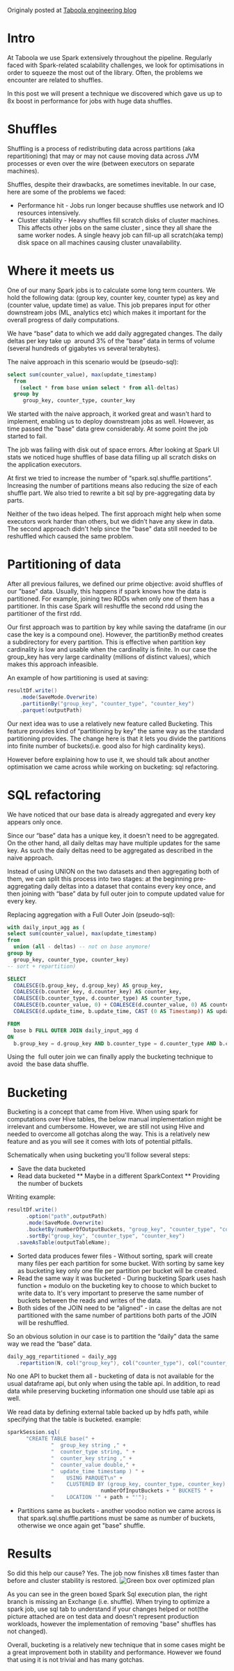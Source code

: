 Originaly posted at [Taboola engineering blog](https://engineering.taboola.com/bucket-the-shuffle-out-of-here/)

# Intro
At Taboola we use Spark extensively throughout the pipeline. Regularly faced with Spark-related scalability challenges, we look for optimisations in order to squeeze the most out of the library. Often, the problems we encounter are related to shuffles.



In this post we will present a technique we discovered which gave us up to 8x boost in performance for jobs with huge data shuffles.



# Shuffles
Shuffling is a process of redistributing data across partitions (aka repartitioning) that may or may not cause moving data across JVM processes or even over the wire (between executors on separate machines).


Shuffles, despite their drawbacks, are sometimes inevitable. In our case, here are some of the problems we faced:

* Performance hit - Jobs run longer because shuffles use network and IO resources intensively.
* Cluster stability - Heavy shuffles fill scratch disks of cluster machines. This affects other jobs on the same cluster , since they all share the same worker nodes. A single heavy job can fill-up all scratch(aka temp) disk space on all machines causing cluster unavailability.


# Where it meets us
One of our many Spark jobs is to calculate some long term counters. We hold the following data: (group key, counter key, counter type) as key and (counter value, update time) as value. This job prepares input for other downstream jobs (ML, analytics etc) which makes it important for the overall progress of daily computations.

We have “base” data to which we add daily aggregated changes. The daily deltas per key take up  around 3% of the “base” data in terms of volume (several hundreds of gigabytes vs several terabytes).

The naive approach in this scenario would be (pseudo-sql):

```sql
select sum(counter_value), max(update_timestamp)
  from 
    (select * from base union select * from all-deltas)
  group by 
     group_key, counter_type, counter_key
 ```


We started with the naive approach, it worked great and wasn't hard to implement, enabling us to deploy downstream jobs as well. However, as time passed the "base" data grew considerably. At some point the job started to fail.



The job was failing with disk out of space errors. After looking at Spark UI stats we noticed huge shuffles of base data filling up all scratch disks on the application executors.

At first we tried to increase the number of “spark.sql.shuffle.partitions”. Increasing the number of partitions means also reducing the size of each shuffle part. We also tried to rewrite a bit sql by pre-aggregating data by parts.

Neither of the two ideas helped. The first approach might help when some executors work harder than others, but we didn’t have any skew in data. The second approach didn't help since the "base" data still needed to be reshuffled which caused the same problem.



# Partitioning of data
After all previous failures, we defined our prime objective: avoid shuffles of our "base" data. Usually, this happens if spark knows how the data is partitioned. For example, joining two RDDs when only one of them has a partitioner. In this case Spark will reshuffle the second rdd using the partitioner of the first rdd.



Our first approach was to partition by key while saving the dataframe (in our case the key is a compound one). However, the partitionBy method creates a subdirectory for every partition. This is effective when partition key cardinality is low and usable when the cardinality is finite. In our case the group_key has very large cardinality (millions of distinct values), which makes this approach infeasible.

An example of how partitioning is used at saving:

```java 
resultDf.write()
    .mode(SaveMode.Overwrite)
    .partitionBy("group_key", "counter_type", "counter_key")
    .parquet(outputPath)
````


Our next idea was to use a relatively new feature called Bucketing. This feature provides kind of “partitioning by key” the same way as the standard partitioning provides. The change here is that it lets you divide the partitions into finite number of buckets(i.e. good also for high cardinality keys).

However before explaining how to use it, we should talk about another optimisation we came across while working on bucketing: sql refactoring.



# SQL refactoring
We have noticed that our base data is already aggregated and every key appears only once.

Since our “base” data has a unique key, it doesn't need to be aggregated. On the other hand, all daily deltas may have multiple updates for the same key. As such the daily deltas need to be aggregated as described in the naive approach.

Instead of using UNION on the two datasets and then aggregating both of them, we can split this process into two stages: at the beginning pre-aggregating daily deltas into a dataset that contains every key once, and then joining with “base” data by full outer join to compute updated value for every key.

Replacing aggregation with a Full Outer Join (pseudo-sql):

```sql 
with daily_input_agg as (
select sum(counter_value), max(update_timestamp)
from 
  union (all - deltas) -- not on base anymore!
group by 
  group_key, counter_type, counter_key)
-- sort + repartition)

SELECT
  COALESCE(b.group_key, d.group_key) AS group_key,
  COALESCE(b.counter_key, d.counter_key) AS counter_key,
  COALESCE(b.counter_type, d.counter_type) AS counter_type,
  COALESCE(b.counter_value, 0) + COALESCE(d.counter_value, 0) AS counter_value,
  COALESCE(d.update_time, b.update_time, CAST (0 AS Timestamp)) AS update_time

FROM  
  base b FULL OUTER JOIN daily_input_agg d
ON 
  b.group_key = d.group_key AND b.counter_type = d.counter_type AND b.counter_key = d.counter_key
```


Using the  full outer join we can finally apply the bucketing technique to avoid  the base data shuffle.



# Bucketing
Bucketing is a concept that came from Hive. When using spark for computations over Hive tables, the below manual implementation might be irrelevant and cumbersome. However, we are still not using Hive and needed to overcome all gotchas along the way. This is a relatively new feature and as you will see it comes with lots of potential pitfalls.



Schematically when using bucketing you'll follow several steps:

* Save the data bucketed
* Read data bucketed
** Maybe in a different SparkContext
** Providing the number of buckets


Writing example:

```java
resultDf.write()
      .option("path",outputPath)
      .mode(SaveMode.Overwrite)
      .bucketBy(numberOfOutputBuckets, "group_key", "counter_type", "counter_key")
      .sortBy("group_key", "counter_type", "counter_key")
   .saveAsTable(outputTableName);
```

* Sorted data produces fewer files - Without sorting, spark will create many files per each partition for some bucket. With sorting by same key as bucketing key only one file per partition per bucket will be created.
* Read the same way it was bucketed - During bucketing Spark uses hash function + modulo on the bucketing key to choose to which bucket to write data to. It's very important to preserve the same number of buckets between the reads and writes of the data.
* Both sides of the JOIN need to be “aligned” - in case the deltas are not partitioned with the same number of partitions both parts of the JOIN will be reshuffled.

So an obvious solution in our case is to partition the “daily” data the same way we read the “base” data.

```java
daily_agg_repartitioned = daily_agg
   .repartition(N, col("group_key"), col("counter_type"), col("counter_key") )
```
No one API to bucket them all - bucketing of data is not available for the usual dataframe api, but only when using the table api. In addition, to read data while preserving bucketing information one should use table api as well.

We read data by defining external table backed up by hdfs path, while specifying that the table is bucketed. example:

```java
sparkSession.sql(
      "CREATE TABLE base(" +
              "  group_key string ," +
              "  counter_type string, " +
              "  counter_key string ," +
              "  counter_value double," +
              "  update_time timestamp ) " +
              "    USING PARQUET\n" +
              "    CLUSTERED BY (group_key, counter_type, counter_key) INTO " +
                              numberOfInputBuckets + " BUCKETS " +
              "    LOCATION '" + path + "'");
```

* Partitions same as buckets - another voodoo notion we came across is that spark.sql.shuffle.partitions must be same as number of buckets, otherwise we once again get "base" shuffle.



# Results
So did this help our cause? Yes. The job now finishes x8 times faster than before and cluster stability is restored.
![Green box over optimized plan](./before_after-1-1024x725.png)


As you can see in the green boxed Spark Sql execution plan, the right branch is missing an Exchange (i.e. shuffle). When trying to optimize a spark job, use sql tab to understand if your changes helped or not(the picture attached are on test data and doesn't represent production workloads, however the implementation of removing "base" shuffles has not changed).



Overall, bucketing is a relatively new technique that in some cases might be a great improvement both in stability and performance. However we found that using it is not trivial and has many gotchas.
